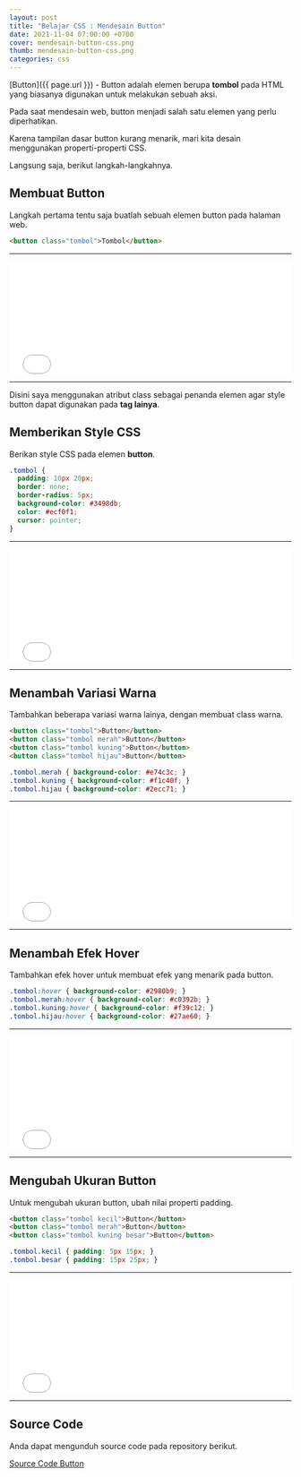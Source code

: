 ```yaml
---
layout: post
title: "Belajar CSS : Mendesain Button"
date: 2021-11-04 07:00:00 +0700
cover: mendesain-button-css.png
thumb: mendesain-button-css.png
categories: css
---
```


[Button]({{ page.url }}) - Button adalah elemen berupa __tombol__ pada HTML yang biasanya digunakan untuk melakukan sebuah aksi.

Pada saat mendesain web, button menjadi salah satu elemen yang perlu diperhatikan.

Karena tampilan dasar button kurang menarik, mari kita desain menggunakan properti-properti CSS.

Langsung saja, berikut langkah-langkahnya.

## Membuat Button

Langkah pertama tentu saja buatlah sebuah elemen button pada halaman web.

```html
<button class="tombol">Tombol</button>
```

***

<iframe class="iframe mb-5" width="100%" height="200" src="//jsfiddle.net/ibrahimalanshor/szkvy84m/2/embedded/result/dark/" allowfullscreen="allowfullscreen" allowpaymentrequest frameborder="0"></iframe>

***

Disini saya menggunakan atribut class sebagai penanda elemen agar style button dapat digunakan pada **tag lainya**.

## Memberikan Style CSS

Berikan style CSS pada elemen __button__.

```css
.tombol {
  padding: 10px 20px;
  border: none;
  border-radius: 5px;
  background-color: #3498db;
  color: #ecf0f1;
  cursor: pointer;
}
```

***

<iframe class="iframe mb-5" width="100%" height="200" src="//jsfiddle.net/ibrahimalanshor/19xfg32s/embedded/result/dark" allowfullscreen="allowfullscreen" allowpaymentrequest frameborder="0"></iframe>

***

## Menambah Variasi Warna

Tambahkan beberapa variasi warna lainya, dengan membuat class warna.

```html
<button class="tombol">Button</button>
<button class="tombol merah">Button</button>
<button class="tombol kuning">Button</button>
<button class="tombol hijau">Button</button>
```

```css
.tombol.merah { background-color: #e74c3c; }
.tombol.kuning { background-color: #f1c40f; }
.tombol.hijau { background-color: #2ecc71; }
```

***

<iframe class="iframe mb-5" width="100%" height="200" src="//jsfiddle.net/ibrahimalanshor/ykf49j0r/embedded/result/dark" allowfullscreen="allowfullscreen" allowpaymentrequest frameborder="0"></iframe>

***

## Menambah Efek Hover

Tambahkan efek hover untuk membuat efek yang menarik pada button.

```css
.tombol:hover { background-color: #2980b9; }
.tombol.merah:hover { background-color: #c0392b; }
.tombol.kuning:hover { background-color: #f39c12; }
.tombol.hijau:hover { background-color: #27ae60; }
```

***

<iframe class="iframe mb-5" width="100%" height="200" src="//jsfiddle.net/ibrahimalanshor/mvp3x9j8/embedded/result/dark/" allowfullscreen="allowfullscreen" allowpaymentrequest frameborder="0"></iframe>

***

## Mengubah Ukuran Button

Untuk mengubah ukuran button, ubah nilai properti padding.

```html
<button class="tombol kecil">Button</button>
<button class="tombol merah">Button</button>
<button class="tombol kuning besar">Button</button>
```

```css
.tombol.kecil { padding: 5px 15px; }
.tombol.besar { padding: 15px 25px; }
```

***

<iframe class="iframe mb-5" width="100%" height="200" src="//jsfiddle.net/ibrahimalanshor/8g3Lmdb2/embedded/result/dark/" allowfullscreen="allowfullscreen" allowpaymentrequest frameborder="0"></iframe>

***

## Source Code

Anda dapat mengunduh source code pada repository berikut.

<a href="https://github.com/narakode/button" target="_blank">Source Code Button</a>